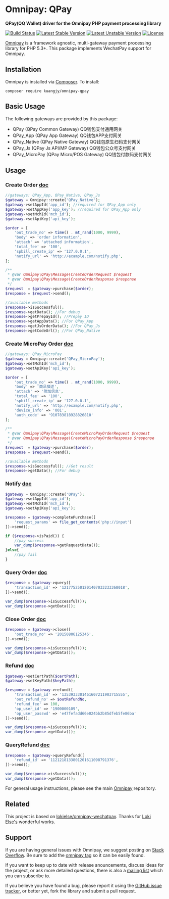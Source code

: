 # Omnipay: QPay

**QPay(QQ Wallet) driver for the Omnipay PHP payment processing library**

[![Build Status](https://travis-ci.org/kuangjy2/omnipay-qpay.svg?branch=master)](https://travis-ci.org/kuangjy2/omnipay-qpay)
[![Latest Stable Version](https://poser.pugx.org/kuangjy/omnipay-qpay/v/stable)](https://packagist.org/packages/kuangjy/omnipay-qpay)
[![Latest Unstable Version](https://poser.pugx.org/kuangjy/omnipay-qpay/v/unstable)](https://packagist.org/packages/kuangjy/omnipay-qpay)
[![License](https://poser.pugx.org/kuangjy/omnipay-qpay/license)](https://packagist.org/packages/kuangjy/omnipay-qpay)

[Omnipay](https://github.com/omnipay/omnipay) is a framework agnostic, multi-gateway payment
processing library for PHP 5.3+. This package implements WechatPay support for Omnipay.

## Installation

Omnipay is installed via [Composer](http://getcomposer.org/). To install:

    composer require kuangjy/omnipay-qpay

## Basic Usage

The following gateways are provided by this package:


* QPay (QPay Common Gateway) QQ钱包支付通用网关
* QPay_App (QPay App Gateway) QQ钱包APP支付网关
* QPay_Native (QPay Native Gateway) QQ钱包原生扫码支付网关
* QPay_Js (QPay Js API/MP Gateway) QQ钱包公众号支付网关
* QPay_MicroPay (QPay Micro/POS Gateway) QQ钱包付款码支付网关

## Usage

### Create Order [doc](https://qpay.qq.com/buss/wiki/38/1203)

```php
//gateways: QPay_App, QPay_Native, QPay_Js
$gateway = Omnipay::create('QPay_Native');
$gateway->setAppId('app_id'); //required for QPay_App only
$gateway->setAppKey('app_key'); //required for QPay_App only
$gateway->setMchId('mch_id');
$gateway->setApiKey('api_key');

$order = [
    'out_trade_no' => time() . mt_rand(1000, 9999),
    'body' => 'order information',
    'attach' => 'attached information',
    'total_fee' => '100',
    'spbill_create_ip' => '127.0.0.1',
    'notify_url' => 'http://example.com/notify.php',
];

/**
 * @var Omnipay\QPay\Message\CreateOrderRequest $request
 * @var Omnipay\QPay\Message\CreateOrderResponse $response
 */
$request  = $gateway->purchase($order);
$response = $request->send();

//available methods
$response->isSuccessful();
$response->getData(); //For debug
$response->getPrepayId(); //Prepay ID
$response->getAppData(); //For QPay_App
$response->getJsOrderData(); //For QPay_Js
$response->getCodeUrl(); //For QPay_Native
```

### Create MicroPay Order [doc](https://qpay.qq.com/buss/wiki/1/1122)

```php
//gateways: QPay_MicroPay
$gateway = Omnipay::create('QPay_MicroPay');
$gateway->setMchId('mch_id');
$gateway->setApiKey('api_key');

$order = [
    'out_trade_no' => time() . mt_rand(1000, 9999),
    'body' => '商品描述',
    'attach' => '附加信息',
    'total_fee' => '100',
    'spbill_create_ip' => '127.0.0.1',
    'notify_url' => 'http://example.com/notify.php',
    'device_info' => '001',
    'auth_code' => '910783818928826810'
];

/**
 * @var Omnipay\QPay\Message\CreateMicroPayOrderRequest $request
 * @var Omnipay\QPay\Message\CreateMicroPayOrderResponse $response
 */
$request  = $gateway->purchase($order);
$response = $request->send();

//available methods
$response->isSuccessful(); //Get result
$response->getData(); //For debug
```

### Notify [doc](https://qpay.qq.com/buss/wiki/38/1204)
```php
$gateway = Omnipay::create('QPay');
$gateway->setAppId('app_id');
$gateway->setMchId('mch_id');
$gateway->setApiKey('api_key');

$response = $gateway->completePurchase([
    'request_params' => file_get_contents('php://input')
])->send();

if ($response->isPaid()) {
    //pay success
    var_dump($response->getRequestData());
}else{
    //pay fail
}
```

### Query Order [doc](https://qpay.qq.com/buss/wiki/38/1205)
```php
$response = $gateway->query([
    'transaction_id' => '1217752501201407033233368018',
])->send();

var_dump($response->isSuccessful());
var_dump($response->getData());
```


### Close Order [doc](https://qpay.qq.com/buss/wiki/38/1206)
```php
$response = $gateway->close([
    'out_trade_no' => '20150806125346',
])->send();

var_dump($response->isSuccessful());
var_dump($response->getData());
```

### Refund [doc](https://qpay.qq.com/buss/wiki/38/1207)
```php
$gateway->setCertPath($certPath);
$gateway->setKeyPath($keyPath);

$response = $gateway->refund([
    'transaction_id' => '1353933301461607211903715555',
    'out_refund_no' => $outRefundNo,
    'refund_fee' => 100,
    'op_user_id' => '1900000109',
    'op_user_passwd' => 'e47fefadd66e024bb2b85dfeb5fe86ba'
])->send();

var_dump($response->isSuccessful());
var_dump($response->getData());
```

### QueryRefund [doc](https://qpay.qq.com/buss/wiki/38/1208)
```php
$response = $gateway->queryRefund([
    'refund_id' => '1121218133801201611098791376',
])->send();

var_dump($response->isSuccessful());
var_dump($response->getData());
```

For general usage instructions, please see the main [Omnipay](https://github.com/omnipay/omnipay)
repository.

## Related

This project is based on [lokielse/omnipay-wechatpay](https://github.com/lokielse/omnipay-wechatpay).
Thanks for [Loki Else's](https://github.com/lokielse) wonderful works.

## Support

If you are having general issues with Omnipay, we suggest posting on
[Stack Overflow](http://stackoverflow.com/). Be sure to add the
[omnipay tag](http://stackoverflow.com/questions/tagged/omnipay) so it can be easily found.

If you want to keep up to date with release anouncements, discuss ideas for the project,
or ask more detailed questions, there is also a [mailing list](https://groups.google.com/forum/#!forum/omnipay) which
you can subscribe to.

If you believe you have found a bug, please report it using the [GitHub issue tracker](https://github.com/lokielse/omnipay-wechatpay/issues),
or better yet, fork the library and submit a pull request.